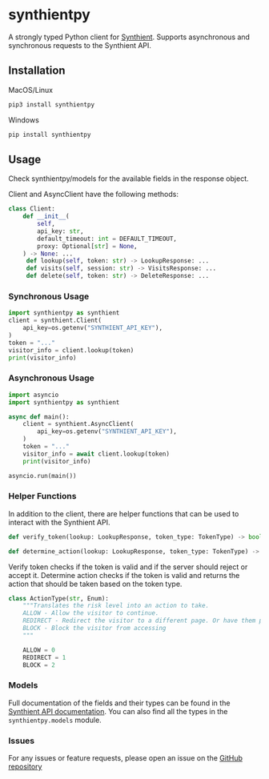 # synthientpy

A strongly typed Python client for [Synthient](https://synthient.com).
Supports asynchronous and synchronous requests to the Synthient API.

## Installation

MacOS/Linux
```bash
pip3 install synthientpy
```
Windows
```bat
pip install synthientpy
```

## Usage

Check synthientpy/models for the available fields in the response object.

Client and AsyncClient have the following methods:

```python
class Client:
    def __init__(
        self,
        api_key: str,
        default_timeout: int = DEFAULT_TIMEOUT,
        proxy: Optional[str] = None,
    ) -> None: ...
     def lookup(self, token: str) -> LookupResponse: ...
     def visits(self, session: str) -> VisitsResponse: ...
     def delete(self, token: str) -> DeleteResponse: ...
```

### Synchronous Usage

```python
import synthientpy as synthient
client = synthient.Client(
    api_key=os.getenv("SYNTHIENT_API_KEY"),
)
token = "..."
visitor_info = client.lookup(token)
print(visitor_info)
```

### Asynchronous Usage

```python
import asyncio
import synthientpy as synthient

async def main():
    client = synthient.AsyncClient(
        api_key=os.getenv("SYNTHIENT_API_KEY"),
    )
    token = "..."
    visitor_info = await client.lookup(token)
    print(visitor_info)

asyncio.run(main())
```
### Helper Functions

In addition to the client, there are helper functions that can be used to interact with the Synthient API.

```python
def verify_token(lookup: LookupResponse, token_type: TokenType) -> bool: ...

def determine_action(lookup: LookupResponse, token_type: TokenType) -> str: ...
```
Verify token checks if the token is valid and if the server should reject or accept it.
Determine action checks if the token is valid and returns the action that should be taken based on the token type.
```python
class ActionType(str, Enum):
    """Translates the risk level into an action to take.
    ALLOW - Allow the visitor to continue.
    REDIRECT - Redirect the visitor to a different page. Or have them perform another form of verification.
    BLOCK - Block the visitor from accessing
    """

    ALLOW = 0
    REDIRECT = 1
    BLOCK = 2
```

### Models

Full documentation of the fields and their types can be found in the [Synthient API documentation](https://synthient.com/api). You can also find all the types in the `synthientpy.models` module.


### Issues

For any issues or feature requests, please open an issue on the [GitHub repository](https://github.com/synthient/synthientpy)
